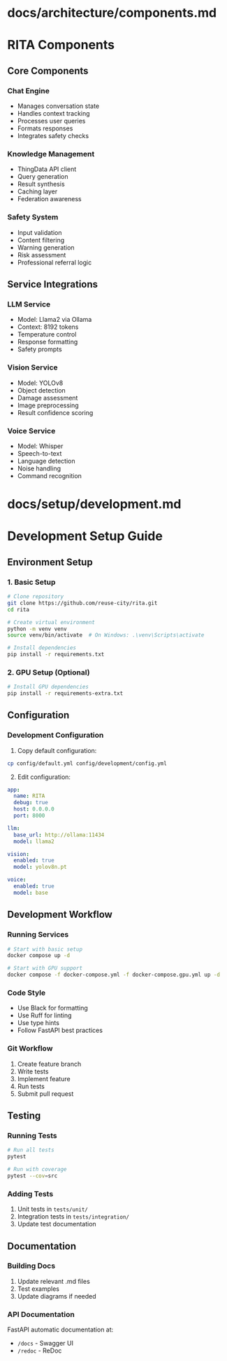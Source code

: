 # docs/architecture/components.md
# RITA Components

## Core Components

### Chat Engine
- Manages conversation state
- Handles context tracking
- Processes user queries
- Formats responses
- Integrates safety checks

### Knowledge Management
- ThingData API client
- Query generation
- Result synthesis
- Caching layer
- Federation awareness

### Safety System
- Input validation
- Content filtering
- Warning generation
- Risk assessment
- Professional referral logic

## Service Integrations

### LLM Service
- Model: Llama2 via Ollama
- Context: 8192 tokens
- Temperature control
- Response formatting
- Safety prompts

### Vision Service
- Model: YOLOv8
- Object detection
- Damage assessment
- Image preprocessing
- Result confidence scoring

### Voice Service
- Model: Whisper
- Speech-to-text
- Language detection
- Noise handling
- Command recognition

# docs/setup/development.md
# Development Setup Guide

## Environment Setup

### 1. Basic Setup
```bash
# Clone repository
git clone https://github.com/reuse-city/rita.git
cd rita

# Create virtual environment
python -m venv venv
source venv/bin/activate  # On Windows: .\venv\Scripts\activate

# Install dependencies
pip install -r requirements.txt
```

### 2. GPU Setup (Optional)
```bash
# Install GPU dependencies
pip install -r requirements-extra.txt
```

## Configuration

### Development Configuration
1. Copy default configuration:
```bash
cp config/default.yml config/development/config.yml
```

2. Edit configuration:
```yaml
app:
  name: RITA
  debug: true
  host: 0.0.0.0
  port: 8000

llm:
  base_url: http://ollama:11434
  model: llama2

vision:
  enabled: true
  model: yolov8n.pt

voice:
  enabled: true
  model: base
```

## Development Workflow

### Running Services
```bash
# Start with basic setup
docker compose up -d

# Start with GPU support
docker compose -f docker-compose.yml -f docker-compose.gpu.yml up -d
```

### Code Style
- Use Black for formatting
- Use Ruff for linting
- Use type hints
- Follow FastAPI best practices

### Git Workflow
1. Create feature branch
2. Write tests
3. Implement feature
4. Run tests
5. Submit pull request

## Testing

### Running Tests
```bash
# Run all tests
pytest

# Run with coverage
pytest --cov=src
```

### Adding Tests
1. Unit tests in `tests/unit/`
2. Integration tests in `tests/integration/`
3. Update test documentation

## Documentation

### Building Docs
1. Update relevant .md files
2. Test examples
3. Update diagrams if needed

### API Documentation
FastAPI automatic documentation at:
- `/docs` - Swagger UI
- `/redoc` - ReDoc